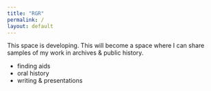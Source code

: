 ```yaml
---
title: "RGR"
permalink: /
layout: default
---
```


This space is developing. This will become a space where I can share samples of my work in archives & public history.

- finding aids
- oral history 
- writing & presentations 